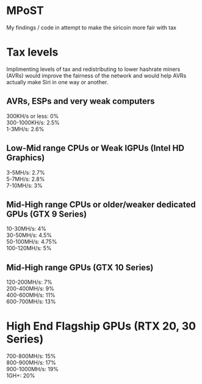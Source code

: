 # MPoST
My findings / code in attempt to make the siricoin more fair with tax

# Tax levels
Implimenting levels of tax and redistributing to lower hashrate miners (AVRs) would improve the fairness of the network and would help AVRs actually make Siri in one way or another. <br>

## AVRs, ESPs and very weak computers
300KH/s or less: 0% <br>
300-1000KH/s: 2.5% <br>
1-3MH/s: 2.6% <br>

## Low-Mid range CPUs or Weak IGPUs (Intel HD Graphics)
3-5MH/s: 2.7% <br>
5-7MH/s: 2.8% <br>
7-10MH/s: 3% <br>

## Mid-High range CPUs or older/weaker dedicated GPUs (GTX 9 Series)
10-30MH/s: 4% <br>
30-50MH/s: 4.5% <br>
50-100MH/s: 4.75% <br>
100-120MH/s: 5% <br>

## Mid-High range GPUs (GTX 10 Series)
120-200MH/s: 7% <br>
200-400MH/s: 9% <br>
400-600MH/s: 11% <br>
600-700MH/s: 13% <br>

# High End Flagship GPUs (RTX 20, 30 Series)
700-800MH/s: 15% <br>
800-900MH/s: 17% <br>
900-1000MH/s: 19% <br>
1GH+: 20% <br>
